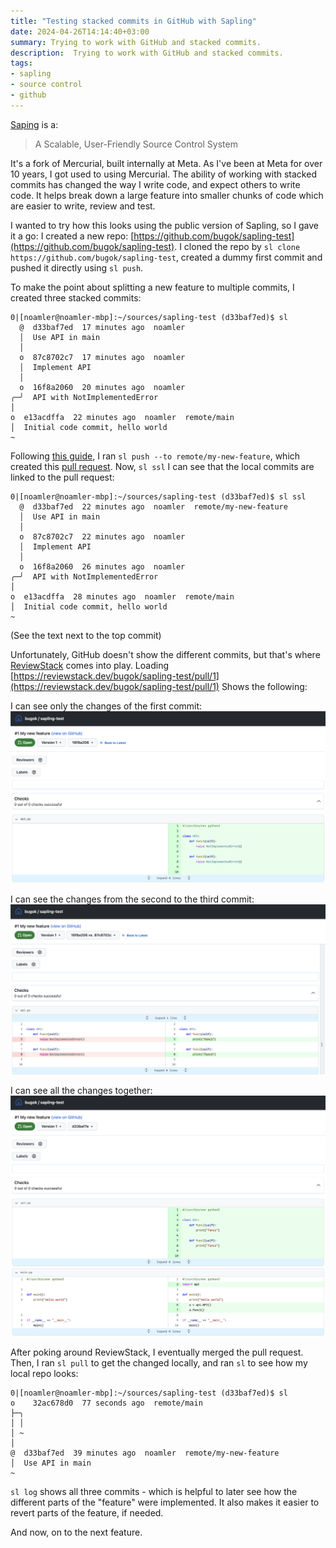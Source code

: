 ```yaml
---
title: "Testing stacked commits in GitHub with Sapling"
date: 2024-04-26T14:14:40+03:00
summary: Trying to work with GitHub and stacked commits. 
description:  Trying to work with GitHub and stacked commits.  
tags:
- sapling
- source control
- github
---
```


[Saping](https://sapling-scm.com/) is a:

> A Scalable, User-Friendly Source Control System

It's a fork of Mercurial, built internally at Meta. As I've been at Meta for 
over 10 years, I got used to using Mercurial. The ability of working with
stacked commits has changed the way I write code, and expect others to write
code. It helps break down a large feature into smaller chunks of code which are
easier to write, review and test.

I wanted to try how this looks using the public version of Sapling, so I gave it
a go: I created a new repo:
[https://github.com/bugok/sapling-test](https://github.com/bugok/sapling-test).
I cloned the repo by `sl clone https://github.com/bugok/sapling-test`, created 
a dummy first commit and pushed it directly using `sl push`.

To make the point about splitting a new feature to multiple commits, I created
three stacked commits:

```
0|[noamler@noamler-mbp]:~/sources/sapling-test (d33baf7ed)$ sl
  @  d33baf7ed  17 minutes ago  noamler
  │  Use API in main
  │
  o  87c8702c7  17 minutes ago  noamler
  │  Implement API
  │
  o  16f8a2060  20 minutes ago  noamler
╭─╯  API with NotImplementedError
│
o  e13acdffa  22 minutes ago  noamler  remote/main
│  Initial code commit, hello world
~
```

Following [this guide](https://sapling-scm.com/docs/git/intro), I ran `sl push
--to remote/my-new-feature`, which created this [pull
request](https://github.com/bugok/sapling-test/pull/1). Now, `sl ssl` I can see
that the local commits are linked to the pull request:
```
0|[noamler@noamler-mbp]:~/sources/sapling-test (d33baf7ed)$ sl ssl
  @  d33baf7ed  22 minutes ago  noamler  remote/my-new-feature
  │  Use API in main
  │
  o  87c8702c7  22 minutes ago  noamler
  │  Implement API
  │
  o  16f8a2060  26 minutes ago  noamler
╭─╯  API with NotImplementedError
│
o  e13acdffa  28 minutes ago  noamler  remote/main
│  Initial code commit, hello world
~
```
(See the text next to the top commit)

Unfortunately, GitHub doesn't show the different commits, but that's where
[ReviewStack](https://sapling-scm.com/docs/addons/reviewstack/) comes into play.
Loading
[https://reviewstack.dev/bugok/sapling-test/pull/1](https://reviewstack.dev/bugok/sapling-test/pull/1)
Shows the following:

I can see only the changes of the first commit:
![](first_commit.png)

I can see the changes from the second to the third commit:
![](second_commit.png)

I can see all the changes together:
![](all_commits.png)

After poking around ReviewStack, I eventually merged the pull request. Then, I
ran `sl pull` to get the changed locally, and ran `sl` to see how my local repo
looks:
```
0|[noamler@noamler-mbp]:~/sources/sapling-test (d33baf7ed)$ sl
o    32ac678d0  77 seconds ago  remote/main
├─╮
│ │
│ ~
│
@  d33baf7ed  39 minutes ago  noamler  remote/my-new-feature
│  Use API in main
~
```

`sl log` shows all three commits - which is helpful to later see how the
different parts of the "feature" were implemented. It also makes it easier to
revert parts of the feature, if needed.

And now, on to the next feature.
